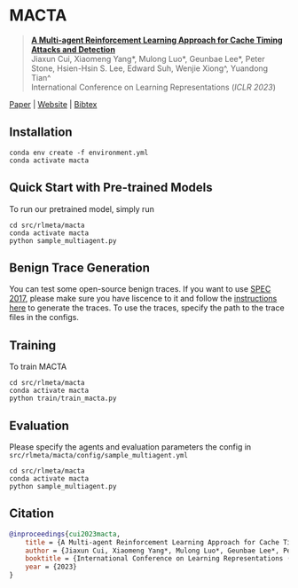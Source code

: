 # MACTA

> [**A Multi-agent Reinforcement Learning Approach for Cache Timing Attacks and Detection**](https://openreview.net/forum?id=CDlHZ78-Xzi)\
> Jiaxun Cui, Xiaomeng Yang*, Mulong Luo*, Geunbae Lee*, Peter Stone, Hsien-Hsin S. Lee, Edward Suh, Wenjie Xiong^, Yuandong Tian^\
> International Conference on Learning Representations (_ICLR 2023_)

[Paper](https://openreview.net/pdf?id=CDlHZ78-Xzi) | [Website]() | [Bibtex](#citation)

## Installation
```
conda env create -f environment.yml
conda activate macta
```

## Quick Start with Pre-trained Models
To run our pretrained model, simply run
```
cd src/rlmeta/macta
conda activate macta
python sample_multiagent.py
```

## Benign Trace Generation
You can test some open-source benign traces. If you want to use [SPEC 2017](https://www.spec.org/cpu2017/), please make sure you have liscence to it and follow the [instructions here](TODO) to generate the traces. To use the traces, specify the path to the trace files in the configs.

## Training
To train MACTA
```
cd src/rlmeta/macta
conda activate macta
python train/train_macta.py
```

## Evaluation
Please specify the agents and evaluation parameters the config in `src/rlmeta/macta/config/sample_multiagent.yml`
```
cd src/rlmeta/macta
conda activate macta
python sample_multiagent.py
```

## Citation
```bibtex
@inproceedings{cui2023macta,
    title = {A Multi-agent Reinforcement Learning Approach for Cache Timing Attacks and Detection},
    author = {Jiaxun Cui, Xiaomeng Yang*, Mulong Luo*, Geunbae Lee*, Peter Stone, Hsien-Hsin S. Lee, Edward Suh, Wenjie Xiong^, Yuandong Tian^},
    booktitle = {International Conference on Learning Representations (ICLR)},
    year = {2023}
}
```
